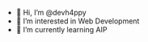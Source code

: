 - 👋 Hi, I’m @devh4ppy
- 👀 I’m interested in Web Development
- 🌱 I’m currently learning AIP

<!---
devh4ppy/devh4ppy is a ✨ special ✨ repository because its `README.md` (this file) appears on your GitHub profile.
You can click the Preview link to take a look at your changes.
--->
